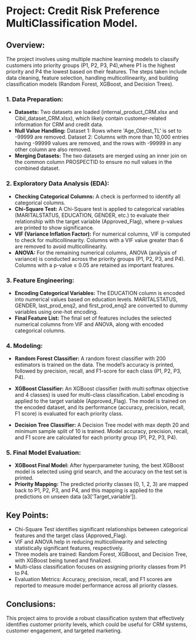# Project: Credit Risk Preference MultiClassification Model.

## Overview:
The project involves using multiple machine learning models to classify customers into priority groups (P1, P2, P3, P4),where P1 is the highest priority and P4 the lowest based on their features. The steps taken include data cleaning, feature selection, handling multicollinearity, and building classification models (Random Forest, XGBoost, and Decision Trees).

### 1. Data Preparation:
- **Datasets:** Two datasets are loaded (internal_product_CRM.xlsx and Cibil_dataset_CRM.xlsx), which likely contain customer-related information for CRM and credit data.
- **Null Value Handling:**
Dataset 1: Rows where 'Age_Oldest_TL' is set to -99999 are removed.
Dataset 2: Columns with more than 10,000 entries having -99999 values are removed, and the rows with -99999 in any other column are also removed.
- **Merging Datasets:** The two datasets are merged using an inner join on the common column PROSPECTID to ensure no null values in the combined dataset.

### 2. Exploratory Data Analysis (EDA):
- **Checking Categorical Columns:** A check is performed to identify all categorical columns.
- **Chi-Square Test:** A Chi-Square test is applied to categorical variables (MARITALSTATUS, EDUCATION, GENDER, etc.) to evaluate their relationship with the target variable (Approved_Flag), where p-values are printed to show significance.
- **VIF (Variance Inflation Factor):** For numerical columns, VIF is computed to check for multicollinearity. Columns with a VIF value greater than 6 are removed to avoid multicollinearity.
- **ANOVA:** For the remaining numerical columns, ANOVA (analysis of variance) is conducted across the priority groups (P1, P2, P3, and P4). Columns with a p-value ≤ 0.05 are retained as important features.

### 3. Feature Engineering:
- **Encoding Categorical Variables:**
The EDUCATION column is encoded into numerical values based on education levels.
MARITALSTATUS, GENDER, last_prod_enq2, and first_prod_enq2 are converted to dummy variables using one-hot encoding.
- **Final Feature List:** The final set of features includes the selected numerical columns from VIF and ANOVA, along with encoded categorical columns.

### 4. Modeling:
- **Random Forest Classifier:**
A random forest classifier with 200 estimators is trained on the data.
The model’s accuracy is printed, followed by precision, recall, and F1-score for each class (P1, P2, P3, P4).

- **XGBoost Classifier:**
An XGBoost classifier (with multi:softmax objective and 4 classes) is used for multi-class classification.
Label encoding is applied to the target variable (Approved_Flag).
The model is trained on the encoded dataset, and its performance (accuracy, precision, recall, F1 score) is evaluated for each priority class.

- **Decision Tree Classifier:**
A Decision Tree model with max depth 20 and minimum sample split of 10 is trained.
Model accuracy, precision, recall, and F1 score are calculated for each priority group (P1, P2, P3, P4).

### 5. Final Model Evaluation:
- **XGBoost Final Model:** After hyperparameter tuning, the best XGBoost model is selected using grid search, and the accuracy on the test set is printed.
- **Priority Mapping:** The predicted priority classes (0, 1, 2, 3) are mapped back to P1, P2, P3, and P4, and this mapping is applied to the predictions on unseen data (a3['Target_variable']).

## Key Points:
- Chi-Square Test identifies significant relationships between categorical features and the target class (Approved_Flag).
- VIF and ANOVA help in reducing multicollinearity and selecting statistically significant features, respectively.
- Three models are trained: Random Forest, XGBoost, and Decision Tree, with XGBoost being tuned and finalized.
- Multi-class classification focuses on assigning priority classes from P1 to P4.
- Evaluation Metrics: Accuracy, precision, recall, and F1 scores are reported to measure model performance across all priority classes.

## Conclusions:
This project aims to provide a robust classification system that effectively identifies customer priority levels, which could be useful for CRM systems, customer engagement, and targeted marketing.